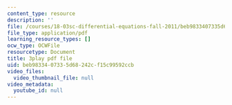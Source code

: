 ```yaml
---
content_type: resource
description: ''
file: /courses/18-03sc-differential-equations-fall-2011/beb9833407335d68242cf15c99592ccb_9KbpbBMThTE.pdf
file_type: application/pdf
learning_resource_types: []
ocw_type: OCWFile
resourcetype: Document
title: 3play pdf file
uid: beb98334-0733-5d68-242c-f15c99592ccb
video_files:
  video_thumbnail_file: null
video_metadata:
  youtube_id: null
---
```

